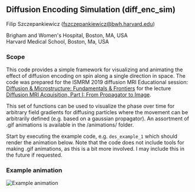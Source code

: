 ## Diffusion Encoding Simulation (diff_enc_sim)

Filip Szczepankiewicz (fszczepankiewicz@bwh.harvard.edu)  

Brigham and Women's Hospital, Boston, MA, USA  
Harvard Medical School, Boston, Ma, USA  

### Scope
This code provides a simple framework for visualizing and animating the effect of diffusion encoding on spin along a single direction in space. The code was prepared for the ISMRM 2019 diffusion MRI Educational session: [Diffusion & Microstructure: Fundamentals & Frontiers](https://www.ismrm.org/19/program_files/WE05.htm) for the lecture [Diffusion MRI Acquisition, Part I: From Propagator to Image](https://cds.ismrm.org/protected/19MPresentations/abstracts/E8118.html).

This set of functions can be used to visualize the phase over time for arbitrary field gradients for diffusing particles where the movement can be arbitrarily defined (e.g. based on a gaussian propagator). An assortment of .gif animations is available in the /animations/ folder.

Start by executing the example code, e.g. `des_example_1` which should render the animation below. Note that the code does not include tools for making .gif animations, as this is a bit more involved. I may include this in the future if requested.

### Example animation
![Example animation](animations/walkon_1.gif)
